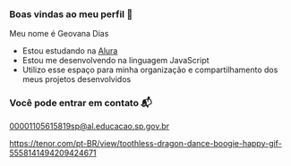 ### Boas vindas ao meu perfil 🩵

Meu nome é Geovana Dias 

- Estou estudando na [Alura](https://www.alura.com.br)
- Estou me desenvolvendo na linguagem JavaScript
- Utilizo esse espaço para minha organização e compartilhamento dos meus projetos desenvolvidos

### Você pode entrar em contato 📬

00001105615819sp@al.educacao.sp.gov.br 

![]()https://tenor.com/pt-BR/view/toothless-dragon-dance-boogie-happy-gif-5558141494209424671
